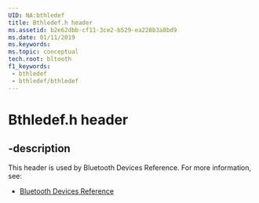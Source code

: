```yaml
---
UID: NA:bthledef
title: Bthledef.h header
ms.assetid: b2e62dbb-cf11-3ce2-b529-ea228b3a8bd9
ms.date: 01/11/2019
ms.keywords: 
ms.topic: conceptual
tech.root: bltooth
f1_keywords:
 - bthledef
 - bthledef/bthledef
---
```


# Bthledef.h header


## -description

This header is used by Bluetooth Devices Reference. For more information, see:

- [Bluetooth Devices Reference](../_bltooth/index.md)

